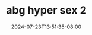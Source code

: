 --- 
title: "abg hyper sex 2"
description: "nonton   abg hyper sex 2 twitter video full baru"
date: 2024-07-23T13:51:35-08:00
file_code: "l6tti1ldw47g"
draft: false
cover: "00ua3a4w85j24w98.jpg"
tags: ["abg", "hyper", "sex", "bokep-indo", "bokep-viral", "bokep-ig"]
length: 137
fld_id: "1483849"
foldername: "Abg hiper"
categories: ["Abg hiper"]
views: 0
---